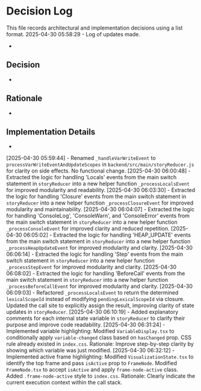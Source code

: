 # Decision Log

This file records architectural and implementation decisions using a list format.
2025-04-30 05:58:29 - Log of updates made.

*

## Decision

*

## Rationale 

*

## Implementation Details

*
[2025-04-30 05:59:44] - Renamed `_handleVarWriteEvent` to `processVarWriteEventAndUpdateScopes` in `backend/src/main/storyReducer.js` for clarity on side effects. No functional change.
[2025-04-30 06:00:48] - Extracted the logic for handling 'Locals' events from the main switch statement in `storyReducer` into a new helper function `_processLocalsEvent` for improved modularity and readability.
[2025-04-30 06:03:30] - Extracted the logic for handling 'Closure' events from the main switch statement in `storyReducer` into a new helper function `_processClosureEvent` for improved modularity and maintainability.
[2025-04-30 06:04:07] - Extracted the logic for handling 'ConsoleLog', 'ConsoleWarn', and 'ConsoleError' events from the main switch statement in `storyReducer` into a new helper function `_processConsoleEvent` for improved clarity and reduced repetition.
[2025-04-30 06:05:02] - Extracted the logic for handling 'HEAP_UPDATE' events from the main switch statement in `storyReducer` into a new helper function `_processHeapUpdateEvent` for improved modularity and clarity.
[2025-04-30 06:06:14] - Extracted the logic for handling 'Step' events from the main switch statement in `storyReducer` into a new helper function `_processStepEvent` for improved modularity and clarity.
[2025-04-30 06:08:02] - Extracted the logic for handling 'BeforeCall' events from the main switch statement in `storyReducer` into a new helper function `_processBeforeCallEvent` for improved modularity and clarity.
[2025-04-30 06:09:03] - Refactored `_processLocalsEvent` to return the determined `lexicalScopeId` instead of modifying `pendingLexicalScopeId` via closure. Updated the call site to explicitly assign the result, improving clarity of state updates in `storyReducer`.
[2025-04-30 06:10:19] - Added explanatory comments for each internal state variable in `storyReducer` to clarify their purpose and improve code readability.
[2025-04-30 06:31:24] - Implemented variable highlighting: Modified `VariableDisplay.tsx` to conditionally apply `variable-changed` class based on `hasChanged` prop. CSS rule already existed in `index.css`. Rationale: Improve step-by-step clarity by showing which variable was just modified.
[2025-04-30 06:32:12] - Implemented active frame highlighting: Modified `VisualizationState.tsx` to identify the top frame and pass `isActive` prop to `FrameNode`. Modified `FrameNode.tsx` to accept `isActive` and apply `frame-node-active` class. Added `.frame-node-active` style to `index.css`. Rationale: Clearly indicate the current execution context within the call stack.